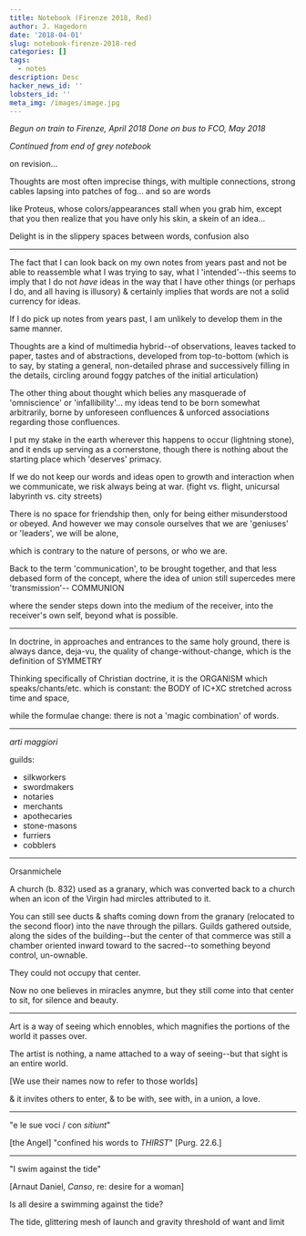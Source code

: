 ```yaml
---
title: Notebook (Firenze 2018, Red)
author: J. Hagedorn
date: '2018-04-01'
slug: notebook-firenze-2018-red
categories: []
tags:
  - notes
description: Desc
hacker_news_id: ''
lobsters_id: ''
meta_img: /images/image.jpg
---
```


*Begun on train to Firenze, April 2018*
*Done on bus to FCO, May 2018*

*Continued from end of grey notebook*

on revision...

Thoughts are most often imprecise things, with multiple connections, strong cables 
lapsing into patches of fog... and so are words

like Proteus, whose colors/appearances stall when you grab him, except that you then 
realize that you have only his skin, a skein of an idea...

Delight is in the slippery spaces between words, confusion also

---

The fact that I can look back on my own notes from years past and not be able to reassemble 
what I was trying to say, what I 'intended'--this seems to imply that I do not *have* ideas 
in the way that I have other things (or perhaps I do, and all having is illusory) & certainly 
implies that words are not a solid currency for ideas.

If I do pick up notes from years past, I am unlikely to develop them in the same manner.

Thoughts are a kind of multimedia hybrid--of observations, leaves tacked to paper, tastes and 
of abstractions, developed from top-to-bottom (which is to say, by stating a general, non-detailed 
phrase and successively filling in the details, circling around foggy patches of the initial articulation)

The other thing about thought which belies any masquerade of 'omniscience' or 'infallibility'... 
my ideas tend to be born somewhat arbitrarily, borne by unforeseen confluences & unforced associations 
regarding those confluences.

I put my stake in the earth wherever this happens to occur (lightning stone), and it ends up serving as a 
cornerstone, though there is nothing about the starting place which 'deserves' primacy.

If we do not keep our words and ideas open to growth and interaction when we communicate, we risk always 
being at war. (fight vs. flight, unicursal labyrinth vs. city streets)

There is no space for friendship then, only for being either misunderstood or obeyed.  And however we may 
console ourselves that we are 'geniuses' or 'leaders', we will be alone, 

which is contrary to the nature of persons, or who we are.

Back to the term 'communication', to be brought together, and that less debased form of the concept, where 
the idea of union still supercedes mere 'transmission'-- COMMUNION

where the sender steps down into the medium of the receiver, into the receiver's own self, beyond 
what is possible.

---

In doctrine, in approaches and entrances to the same holy ground, there is always dance, deja-vu, the 
quality of change-without-change, which is the definition of SYMMETRY

Thinking specifically of Christian doctrine, it is the ORGANISM which speaks/chants/etc. which is constant: 
the BODY of IC+XC stretched across time and space,

while the formulae change: there is not a 'magic combination' of words.

---

*arti maggiori*

guilds:

- silkworkers
- swordmakers
- notaries
- merchants
- apothecaries
- stone-masons
- furriers
- cobblers

---

Orsanmichele

A church (b. 832) used as a granary, which was converted back to a church when an icon of the Virgin 
had mircles attributed to it.

You can still see ducts & shafts coming down from the granary (relocated to the second floor) into the nave through 
the pillars.  Guilds gathered outside, along the sides of the building--but the center of that commerce was still a 
chamber oriented inward toward to the sacred--to something beyond control, un-ownable.

They could not occupy that center.

Now no one believes in miracles anymre, but they still come into that center to sit, for silence and beauty.

---

Art is a way of seeing which ennobles, which magnifies the portions of the world it passes over.

The artist is nothing, a name attached to a way of seeing--but that sight is an entire world.

[We use their names now to refer to those worlds]

& it invites others to enter, & to be with, see with, in a union, a love.

---

"e le sue voci / con *sitiunt*"

[the Angel] "confined his words to *THIRST*" [Purg. 22.6.]

---

"I swim against the tide"

[Arnaut Daniel, *Canso*, re: desire for a woman]

Is all desire a swimming against the tide?

The tide, glittering mesh of launch and gravity
threshold of want and limit


